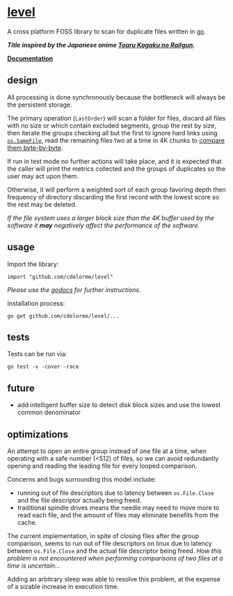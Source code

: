 
# [level](https://github.com/cdelorme/level)

A cross platform FOSS library to scan for duplicate files written in [go](https://golang.org/).

**_Title inspired by the Japanese anime [Toaru Kagaku no Railgun](https://myanimelist.net/anime/6213/Toaru_Kagaku_no_Railgun)._**

**[Documentation](http://godoc.org/github.com/cdelorme/level)**


## design

All processing is done synchronously because the bottleneck will always be the persistent storage.

The primary operation (`LastOrder`) will scan a folder for files, discard all files with no size or which contain excluded segments, group the rest by size, then iterate the groups checking all but the first to ignore hard links using [`os.SameFile`](https://golang.org/pkg/os/#SameFile), read the remaining files two at a time in 4K chunks to [compare them byte-by-byte](https://golang.org/pkg/bytes/#Compare).

If run in test mode no further actions will take place, and it is expected that the caller will print the metrics collected and the groups of duplicates so the user may act upon them.

Otherwise, it will perform a weighted sort of each group favoring depth then frequency of directory discarding the first record with the lowest score so the rest may be deleted.

_If the file system uses a larger block size than the 4K buffer used by the software it **may** negatively affect the performance of the software._


## usage

Import the library:

    import "github.com/cdelorme/level"

_Please use the [godocs](http://godoc.org/github.com/cdelorme/level) for further instructions._

Installation process:

    go get github.com/cdelorme/level/...


## tests

Tests can be run via:

	go test -v -cover -race


## future

- add intelligent buffer size to detect disk block sizes and use the lowest common denominator


## optimizations

An attempt to open an entire group instead of one file at a time, when operating with a safe number (<512) of files, so we can avoid redundantly opening and reading the leading file for every looped comparison.

Concerns and bugs surrounding this model include:

- running out of file descriptors due to latency between `os.File.Close` and the file descriptor actually being freed.
- traditional spindle drives means the needle may need to move more to read each file, and the amount of files may eliminate benefits from the cache.

The current implementation, in spite of closing files after the group comparison, seems to run out of file descriptors on linux due to latency between `os.File.Close` and the actual file descriptor being freed.  _How this problem is not encountered when performing comparisons of two files at a time is uncertain..._

Adding an arbitrary sleep was able to resolve this problem, at the expense of a sizable increase in execution time.
